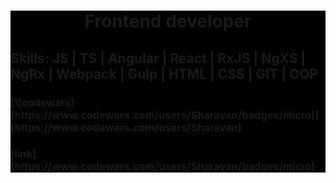 <div style="background-color: #000;">
  <h1 style="text-align: center;">
    Frontend developer
  </h1>
  <h2>
    Skills: JS | TS | Angular | React | RxJS | NgXS | NgRx | Webpack | Gulp | HTML | CSS | GIT | OOP
  </h2>
  <h3>
    [![codewars](https://www.codewars.com/users/Sharavan/badges/micro)](https://www.codewars.com/users/Sharavan)
  </h3>
  <h3>
    [link](https://www.codewars.com/users/Sharavan/badges/micro)
  </h3>
</div>
